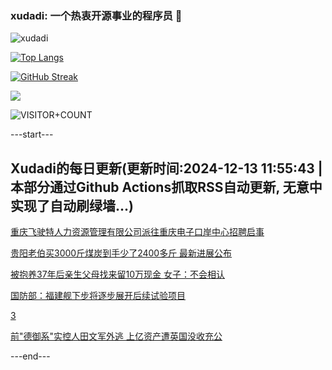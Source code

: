 ### xudadi: 一个热衷开源事业的程序员 👋

![xudadi](https://github-readme-stats-git-masterorgs-github-readme-stats-team.vercel.app/api?username=xudadi)

[![Top Langs](https://github-readme-stats.vercel.app/api/top-langs/?username=xudadi)](https://github.com/anuraghazra/github-readme-stats)

[![GitHub Streak](https://streak-stats.demolab.com?user=xudadi&locale=zh_Hans)](https://git.io/streak-stats)

![](https://raw.githubusercontent.com/xudadi/xudadi/main/assets/github-contribution-grid-snake.svg)

![VISITOR+COUNT](https://komarev.com/ghpvc/?username=xudadi&label=VISITOR+COUNT)


---start---

## Xudadi的每日更新(更新时间:2024-12-13 11:55:43 | 本部分通过Github Actions抓取RSS自动更新, 无意中实现了自动刷绿墙...)

[重庆飞驶特人力资源管理有限公司派往重庆电子口岸中心招聘启事](https://www.gongkaoleida.com/article/2228628)

[贵阳老伯买3000斤煤炭到手少了2400多斤 最新进展公布](https://m.163.com/news/article/JJ8EK1T1053469LG.html)

[被抱养37年后亲生父母找来留10万现金 女子：不会相认](https://m.163.com/news/article/JJ9B2S480001899O.html)

[国防部：福建舰下步将逐步展开后续试验项目](https://m.163.com/news/article/JJ9AQKUE0001899O.html)

[3](https://m.163.com/touch/news/sub/domestic)

[前"德御系"实控人田文军外逃 上亿资产遭英国没收充公](https://m.163.com/news/article/JJ8FO6LA0512B07B.html)

---end---
